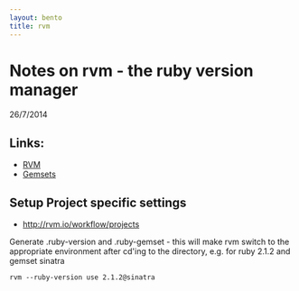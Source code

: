 ```yaml
---
layout: bento
title: rvm
---
```


Notes on rvm - the ruby version manager
=============================================
26/7/2014

## Links:

* [RVM](http://rvm.io)
* [Gemsets](http://rvm.io/gemsets)

## Setup Project specific settings
* http://rvm.io/workflow/projects

Generate .ruby-version and .ruby-gemset - this will
make rvm switch to the appropriate environment after cd'ing to the directory, e.g. for ruby 2.1.2 and gemset sinatra

    rvm --ruby-version use 2.1.2@sinatra


